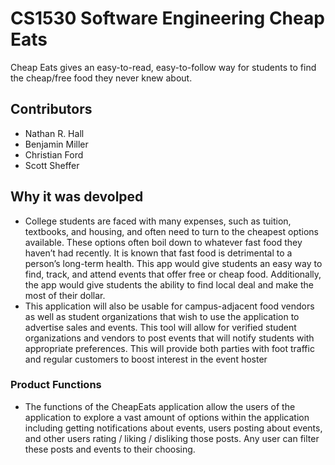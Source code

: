 # CS1530 Software Engineering Cheap Eats
Cheap Eats gives an easy-to-read, easy-to-follow way for students to find the cheap/free food they never knew about.

## Contributors
  - Nathan R. Hall
  - Benjamin Miller
  - Christian Ford
  - Scott Sheffer

## Why it was devolped 
- College students are faced with many expenses, such as tuition, textbooks, and housing, and often need to turn to the cheapest options available. These options often boil down to whatever fast food they haven’t had recently.  It is known that fast food is detrimental to a person’s long-term health.  This app would give students an easy way to find, track, and attend events that offer free or cheap food.  Additionally, the app would give students the ability to find local deal and make the most of their dollar. 
- This application will also be usable for campus-adjacent food vendors as well as student organizations that wish to use the application to advertise sales and events. This tool will allow for verified student organizations and vendors to post events that will notify students with appropriate preferences. This will provide both parties with foot traffic and regular customers to boost interest in the event hoster

### Product Functions 
- The functions of the CheapEats application allow the users of the application to explore a vast amount of options within the application including getting notifications about events, users posting about events, and other users rating / liking / disliking those posts. Any user can filter these posts and events to their choosing. 

